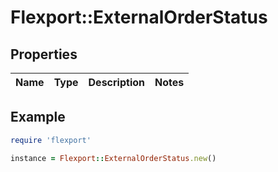 # Flexport::ExternalOrderStatus

## Properties

| Name | Type | Description | Notes |
| ---- | ---- | ----------- | ----- |

## Example

```ruby
require 'flexport'

instance = Flexport::ExternalOrderStatus.new()
```


